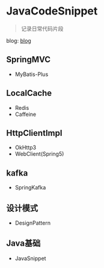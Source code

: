 # JavaCodeSnippet
> 记录日常代码片段

blog: [blog](124.223.9.3)

## SpringMVC
- MyBatis-Plus

## LocalCache
- Redis
- Caffeine

## HttpClientImpl
- OkHttp3
- WebClient(Spring5)

## kafka
- SpringKafka

## 设计模式
- DesignPattern

## Java基础
- JavaSnippet
